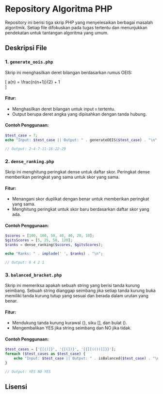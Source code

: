 # Repository Algoritma PHP

Repository ini berisi tiga skrip PHP yang menyelesaikan berbagai masalah algoritmik. Setiap file difokuskan pada tugas tertentu dan menunjukkan pendekatan untuk tantangan algoritma yang umum.

## Deskripsi File

### 1. `generate_oois.php`
Skrip ini menghasilkan deret bilangan berdasarkan rumus OEIS:

<!-- n(n+1)/2 + 1 -->
\[
a(n) = \frac{n(n+1)}{2} + 1  
\]

#### Fitur:
- Menghasilkan deret bilangan untuk input `n` tertentu.
- Output berupa deret angka yang dipisahkan dengan tanda hubung.

#### Contoh Penggunaan:
```php
$test_case = 7;
echo "Input: $test_case || Output: " . generateOEIS($test_case) . "\n";

// Output: 2-4-7-11-16-22-29
```

### 2. `dense_ranking.php`
Skrip ini menghitung peringkat dense untuk daftar skor. Peringkat dense memberikan peringkat yang sama untuk skor yang sama.

#### Fitur:
- Menangani skor duplikat dengan benar untuk memberikan peringkat yang sama.
- Menghitung peringkat untuk skor baru berdasarkan daftar skor yang ada.

#### Contoh Penggunaan:
```php
$scores = [100, 100, 50, 40, 40, 20, 10];
$gitsScores = [5, 25, 50, 120];
$ranks = dense_ranking($scores, $gitsScores);

echo "Ranks: " . implode(' ', $ranks) . "\n";

// Output: 6 4 2 1
```

### 3. `balanced_bracket.php`
Skrip ini memeriksa apakah sebuah string yang berisi tanda kurung seimbang. Sebuah string dianggap seimbang jika setiap tanda kurung buka memiliki tanda kurung tutup yang sesuai dan berada dalam urutan yang benar.

#### Fitur:
- Mendukung tanda kurung kurawal {}, siku [], dan bulat ().
- Mengembalikan YES jika string seimbang dan NO jika tidak.

#### Contoh Penggunaan:
```php
$test_cases = ['{[()]}', '{[(])}', '{{[[(())]]}}'];
foreach ($test_cases as $test_case) {
    echo "Input: $test_case || Output: " . isBalanced($test_case) . "\n";
}

// Output: YES NO YES
```

## Lisensi